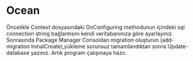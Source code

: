 # Ocean
Öncelikle Context dosyasındaki OnConfiguring methodunun içindeki sql connection string bağlantısını kendi veritabanınıza göre ayarlayınız.
Sonrasında Package Manager Consoldan migration oluşturun (add-migration InıtıalCreate),yükleme sorunsuz tamamlandıktan sonra Update-database yazınız.
Artık program çalışmaya hazır.
